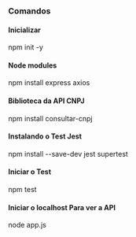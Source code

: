 ### Comandos

#### Inicializar

npm init -y

#### Node modules
npm install express axios

#### Biblioteca da API CNPJ
npm install consultar-cnpj

#### Instalando o Test Jest
npm install --save-dev jest supertest

#### Iniciar o Test
npm test

#### Iniciar o localhost Para ver a API 
node app.js